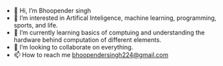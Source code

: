 - 👋 Hi, I’m Bhoopender singh
- 👀 I’m interested in Artifical Inteligence, machine learning, programming, sports, and life.
- 🌱 I’m currently learning basics of comptuing and understanding the hardware behind computation of different elements.
- 💞️ I’m looking to collaborate on everything.
- 📫 How to reach me bhoopendersingh224@gmail.com 

<!---
Bhoopendersingh/Bhoopendersingh is a ✨ special ✨ repository because its `README.md` (this file) appears on your GitHub profile.
You can click the Preview link to take a look at your changes.
--->
